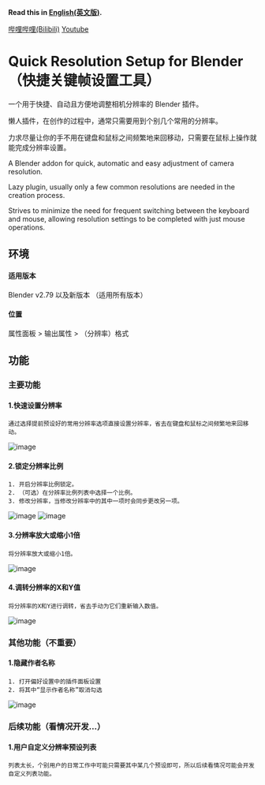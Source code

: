 **Read this in [English(英文版)](https://github.com/Hades-Su/blender_quick_resolution_setup/blob/main/README.md).**

[哔哩哔哩(Bilibili)](https://space.bilibili.com/40026064) [Youtube](https://www.youtube.com/@hadessu)

# Quick Resolution Setup for Blender（快捷关键帧设置工具）

一个用于快捷、自动且方便地调整相机分辨率的 Blender 插件。

懒人插件，在创作的过程中，通常只需要用到个别几个常用的分辨率。

力求尽量让你的手不用在键盘和鼠标之间频繁地来回移动，只需要在鼠标上操作就能完成分辨率设置。

A Blender addon for quick, automatic and easy adjustment of camera resolution.

Lazy plugin, usually only a few common resolutions are needed in the creation process.

Strives to minimize the need for frequent switching between the keyboard and mouse, allowing resolution settings to be completed with just mouse operations.

## 环境

#### 适用版本

Blender v2.79 以及新版本
（适用所有版本）

#### 位置

属性面板 > 输出属性 > （分辨率）格式

## 功能

### 主要功能

#### 1.快速设置分辨率

```
通过选择提前预设好的常用分辨率选项直接设置分辨率，省去在键盘和鼠标之间频繁地来回移动。
```

![image](https://github.com/user-attachments/assets/c2e31070-1e9b-47cf-ab70-3f325a0bbae1)

#### 2.锁定分辨率比例

```
1. 开启分辨率比例锁定。
2. （可选）在分辨率比例列表中选择一个比例。
3. 修改分辨率，当修改分辨率中的其中一项时会同步更改另一项。
```

![image](https://github.com/user-attachments/assets/6255e852-ccdd-4359-bae1-bb682b9fb958)
![image](https://github.com/user-attachments/assets/4c1f0b08-e58b-4047-bfdf-a7a0bfeaffdb)

#### 3.分辨率放大或缩小1倍

```
将分辨率放大或缩小1倍。
```

![image](https://github.com/user-attachments/assets/8fba3fdb-fd8f-48a0-a6e2-5ac5768d2e4c)

#### 4.调转分辨率的X和Y值

```
将分辨率的X和Y进行调转，省去手动为它们重新输入数值。
```

![image](https://github.com/user-attachments/assets/e1f23481-9436-44a6-b758-e920095971df)

### 其他功能（不重要）

#### 1.隐藏作者名称

```
1. 打开偏好设置中的插件面板设置
2. 将其中“显示作者名称”取消勾选
```

   ![image](https://github.com/user-attachments/assets/de1fe363-c3dc-4754-a80b-b4f3e09b0213)

### 后续功能（看情况开发...）

#### 1.用户自定义分辨率预设列表

```
列表太长，个别用户的日常工作中可能只需要其中某几个预设即可，所以后续看情况可能会开发自定义列表功能。
```

